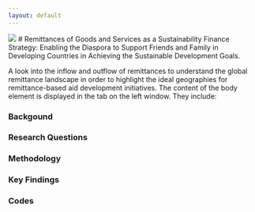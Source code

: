 ```yaml
---
layout: default
---
```


<img src="{{ site.url }}{{ site.baseurl }}/image/UC_Berkeley_Seal_80px.jpeg">
# Remittances of Goods and Services as a Sustainability Finance Strategy: Enabling the Diaspora to Support Friends and Family in Developing Countries in Achieving the Sustainable Development Goals. 

A look into the inflow and outflow of remittances to understand the global remittance landscape in order to highlight the ideal geographies for remittance-based aid development initiatives. The content of the body element is displayed in the tab on the left window. They include:

### Backgound
### Research Questions
### Methodology
### Key Findings
### Codes


